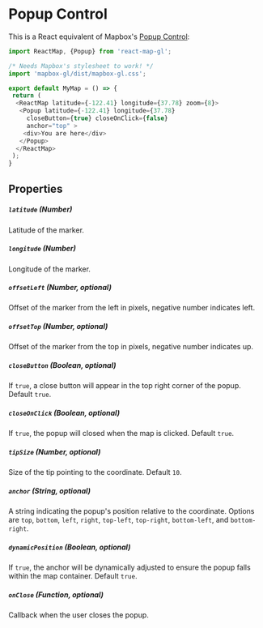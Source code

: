 # Popup Control

This is a React equivalent of Mapbox's [Popup Control](https://www.mapbox.com/mapbox-gl-js/api/#popup):

```js
import ReactMap, {Popup} from 'react-map-gl';

/* Needs Mapbox's stylesheet to work! */
import 'mapbox-gl/dist/mapbox-gl.css';

export default MyMap = () => {
 return (
  <ReactMap latitude={-122.41} longitude={37.78} zoom={8}>
   <Popup latitude={-122.41} longitude={37.78}
     closeButton={true} closeOnClick={false}
     anchor="top" >
    <div>You are here</div>
   </Popup>
  </ReactMap>
 );
}
```

## Properties

##### `latitude` (Number)
Latitude of the marker.

##### `longitude` (Number)
Longitude of the marker.

##### `offsetLeft` (Number, optional)
Offset of the marker from the left in pixels, negative number indicates left.

##### `offsetTop` (Number, optional)
Offset of the marker from the top in pixels, negative number indicates up.

##### `closeButton` (Boolean, optional)
If `true`, a close button will appear in the top right corner of the popup.
Default `true`.

##### `closeOnClick` (Boolean, optional)
If `true`, the popup will closed when the map is clicked.
Default `true`.

##### `tipSize` (Number, optional)
Size of the tip pointing to the coordinate.
Default `10`.

##### `anchor` (String, optional)
A string indicating the popup's position relative to the coordinate.
Options are `top`, `bottom`, `left`, `right`, `top-left`, `top-right`, `bottom-left`, and `bottom-right`.

##### `dynamicPosition` (Boolean, optional)
If `true`, the anchor will be dynamically adjusted to ensure the popup falls within the map container.
Default `true`.

##### `onClose` (Function, optional)
Callback when the user closes the popup.
